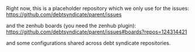 Right now, this is a placeholder repository which we only use for the issues: https://github.com/debtsyndicate/parent/issues

and the zenhub boards (you need the zenhub plugin): https://github.com/debtsyndicate/parent/issues#boards?repos=124314421

and some configurations shared across debt syndicate repositories.
